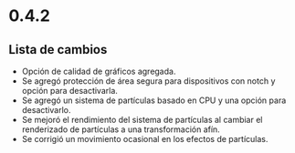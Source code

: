 # 0.4.2

## Lista de cambios

- Opción de calidad de gráficos agregada.
- Se agregó protección de área segura para dispositivos con notch y opción para desactivarla.
- Se agregó un sistema de partículas basado en CPU y una opción para desactivarlo.
- Se mejoró el rendimiento del sistema de partículas al cambiar el renderizado de partículas a una transformación afín.
- Se corrigió un movimiento ocasional en los efectos de partículas.
